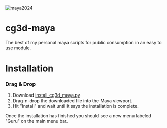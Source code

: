 ![maya2024](https://img.shields.io/badge/Maya2024-tested-brightgreen.svg)

# cg3d-maya
The best of my personal maya scripts for public consumption in an easy to use module.

# Installation

### Drag & Drop
1. Download [install_cg3d_maya.py](https://github.com/Nathanieljla/cg3d-maya/releases/download/v0.5.2/install_cg3d_maya.py)
2. Drag-n-drop the downloaded file into the Maya viewport.
3. Hit "Install" and wait until it says the installation is complete.

Once the installation has finished you should see a new menu labeled "Guru" on the main menu bar. 
